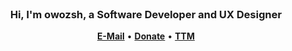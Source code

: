 <div align="center">
  <br>
  <h3>Hi, I'm owozsh, a Software Developer and UX Designer</h3>
  <p>
    <a href="mailto:owozsh@pm.me"><b>E-Mail</b></a>
    •
    <a href="https://www.paypal.com/cgi-bin/webscr?cmd=_s-xclick&hosted_button_id=6B3MUW2KH4LXN&source=url"><b>Donate</b></a>
    •
    <a href="https://owozsh.github.io/ttm"><b>TTM</b></a>
  </p>
  <br>
</div>
